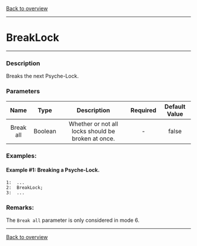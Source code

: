 [Back to overview](index.md)

---
# BreakLock

---

### Description
Breaks the next Psyche-Lock.

### Parameters

|Name|Type|Description|Required|Default Value|
|:---:|:---:|:---:|:---:|:---:|
|Break all|Boolean|Whether or not all locks should be broken at once.|-|false|

### Examples:
#### Example #1: Breaking a Psyche-Lock.
```
1:  ...
2:  BreakLock;
3:  ...
```

### Remarks:
The `Break all` parameter is only considered in mode 6.

---
[Back to overview](index.md)
